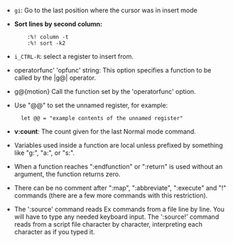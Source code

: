 - ``gi``: Go to the last position where the cursor was in insert mode

- **Sort lines by second column:**

          :%! column -t
          :%! sort -k2

- ``i_CTRL-R``: select a register to insert from.

- operatorfunc' 'opfunc' string: This option specifies a function to be called by the \|g@\| operator.

- g@{motion} Call the function set by the 'operatorfunc' option.

- Use "@@" to set the unnamed register, for example:

        let @@ = "example contents of the unnamed register"

- **v:count**: The count given for the last Normal mode command.

- Variables used inside a function are local unless prefixed by something like "g:", "a:", or "s:".

- When a function reaches ":endfunction" or ":return" is used without an argument, the function returns zero.

- There can be no comment after ":map", ":abbreviate", ":execute" and "!" commands (there are a few more commands with this restriction).

- The ':source' command reads Ex commands from a file line by line.  You will
have to type any needed keyboard input.  The ':source!' command reads from a
script file character by character, interpreting each character as if you
typed it.
